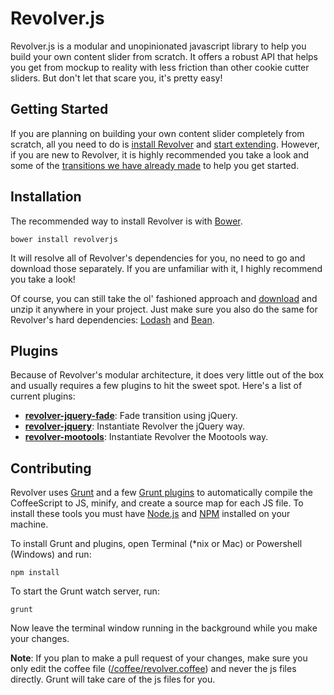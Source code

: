 # Revolver.js

Revolver.js is a modular and unopinionated javascript library to help you build your own content slider from scratch. It offers a robust API that helps you get from mockup to reality with less friction than other cookie cutter sliders. But don't let that scare you, it's pretty easy!

## Getting Started

If you are planning on building your own content slider completely from scratch, all you need to do is [install Revolver](https://github.com/revolverjs/revolverjs#installation) and [start extending](http://revolverjs.com/docs.html#extending_revolver). However, if you are new to Revolver, it is highly recommended you take a look and some of the [transitions we have already made](http://revolverjs.com/examples.html) to help you get started.

## Installation

The recommended way to install Revolver is with [Bower](http://bower.io/).

```
bower install revolverjs
```

It will resolve all of Revolver's dependencies for you, no need to go and download those separately. If you are unfamiliar with it, I highly recommend you take a look!

Of course, you can still take the ol' fashioned approach and [download](https://github.com/revolverjs/revolverjs/archive/master.zip) and unzip it anywhere in your project. Just make sure you also do the same for Revolver's hard dependencies: [Lodash](http://lodash.com/) and [Bean](https://github.com/fat/bean).

## Plugins

Because of Revolver's modular architecture, it does very little out of the box and usually requires a few plugins to hit the sweet spot. Here's a list of current plugins:

* [**revolver-jquery-fade**](https://github.com/revolverjs/revolver-jquery-revolver): Fade transition using jQuery.
* [**revolver-jquery**](https://github.com/revolverjs/revolver-jquery): Instantiate Revolver the jQuery way.
* [**revolver-mootools**](https://github.com/revolverjs/revolver-mootools): Instantiate Revolver the Mootools way.

## Contributing

Revolver uses [Grunt](http://gruntjs.com/) and a few [Grunt plugins](http://gruntjs.com/plugins) to automatically compile the CoffeeScript to JS, minify, and create a source map for each JS file. To install these tools you must have [Node.js](http://nodejs.org/) and [NPM](https://npmjs.org/) installed on your machine.

To install Grunt and plugins, open Terminal (*nix or Mac) or Powershell (Windows) and run:

```
npm install
```

To start the Grunt watch server, run:

```
grunt
```

Now leave the terminal window running in the background while you make your changes.

**Note**: If you plan to make a pull request of your changes, make sure you only edit the coffee file ([/coffee/revolver.coffee](https://github.com/revolverjs/revolverjs/blob/master/coffee/revolver.coffee)) and never the js files directly. Grunt will take care of the js files for you.
